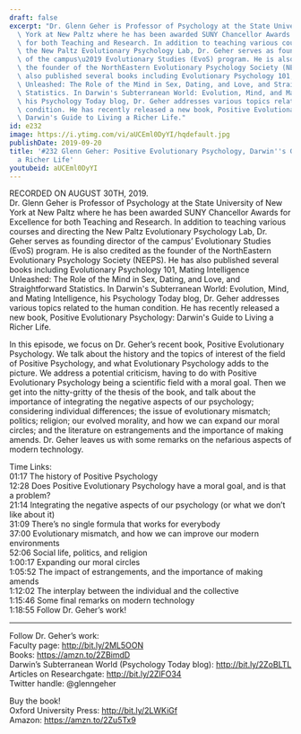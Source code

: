 ```yaml
---
draft: false
excerpt: "Dr. Glenn Geher is Professor of Psychology at the State University of New\
  \ York at New Paltz where he has been awarded SUNY Chancellor Awards for Excellence\
  \ for both Teaching and Research. In addition to teaching various courses and directing\
  \ the New Paltz Evolutionary Psychology Lab, Dr. Geher serves as founding director\
  \ of the campus\u2019 Evolutionary Studies (EvoS) program. He is also credited as\
  \ the founder of the NorthEastern Evolutionary Psychology Society (NEEPS). He has\
  \ also published several books including Evolutionary Psychology 101, Mating Intelligence\
  \ Unleashed: The Role of the Mind in Sex, Dating, and Love, and Straightforward\
  \ Statistics. In Darwin's Subterranean World: Evolution, Mind, and Mating Intelligence,\
  \ his Psychology Today blog, Dr. Geher addresses various topics related to the human\
  \ condition. He has recently released a new book, Positive Evolutionary Psychology:\
  \ Darwin's Guide to Living a Richer Life."
id: e232
image: https://i.ytimg.com/vi/aUCEml0DyYI/hqdefault.jpg
publishDate: 2019-09-20
title: '#232 Glenn Geher: Positive Evolutionary Psychology, Darwin''s Guide to Living
  a Richer Life'
youtubeid: aUCEml0DyYI
---
```

RECORDED ON AUGUST 30TH, 2019.  
Dr. Glenn Geher is Professor of Psychology at the State University of New York at New Paltz where he has been awarded SUNY Chancellor Awards for Excellence for both Teaching and Research. In addition to teaching various courses and directing the New Paltz Evolutionary Psychology Lab, Dr. Geher serves as founding director of the campus’ Evolutionary Studies (EvoS) program. He is also credited as the founder of the NorthEastern Evolutionary Psychology Society (NEEPS). He has also published several books including Evolutionary Psychology 101, Mating Intelligence Unleashed: The Role of the Mind in Sex, Dating, and Love, and Straightforward Statistics. In Darwin's Subterranean World: Evolution, Mind, and Mating Intelligence, his Psychology Today blog, Dr. Geher addresses various topics related to the human condition. He has recently released a new book, Positive Evolutionary Psychology: Darwin's Guide to Living a Richer Life.

In this episode, we focus on Dr. Geher’s recent book, Positive Evolutionary Psychology. We talk about the history and the topics of interest of the field of Positive Psychology, and what Evolutionary Psychology adds to the picture. We address a potential criticism, having to do with Positive Evolutionary Psychology being a scientific field with a moral goal. Then we get into the nitty-gritty of the thesis of the book, and talk about the importance of integrating the negative aspects of our psychology; considering individual differences; the issue of evolutionary mismatch; politics; religion; our evolved morality, and how we can expand our moral circles; and the literature on estrangements and the importance of making amends. Dr. Geher leaves us with some remarks on the nefarious aspects of modern technology. 

Time Links:  
01:17  The history of Positive Psychology  
12:28  Does Positive Evolutionary Psychology have a moral goal, and is that a problem?  
21:14  Integrating the negative aspects of our psychology (or what we don’t like about it)  
31:09  There’s no single formula that works for everybody  
37:00  Evolutionary mismatch, and how we can improve our modern environments  
52:06  Social life, politics, and religion  
1:00:17  Expanding our moral circles  
1:05:52  The impact of estrangements, and the importance of making amends   
1:12:02  The interplay between the individual and the collective  
1:15:46  Some final remarks on modern technology  
1:18:55  Follow Dr. Geher’s work!

---

Follow Dr. Geher’s work:  
Faculty page: http://bit.ly/2ML5OON  
Books: https://amzn.to/2ZBimdD  
Darwin’s Subterranean World (Psychology Today blog): http://bit.ly/2ZoBLTL  
Articles on Researchgate: http://bit.ly/2ZlFO34  
Twitter handle: @glenngeher

Buy the book!  
Oxford University Press: http://bit.ly/2LWKiGf  
Amazon: https://amzn.to/2Zu5Tx9
